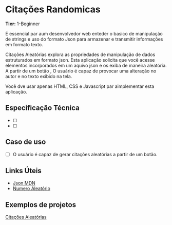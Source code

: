 # Citações Randomicas

**Tier:** 1-Beginner

É essencial par aum desenvolvedor web enteder o basico de manipulação de strings e uso do formato Json para armazenar e transmitir informações em formato texto. 

Citações Aleatórias explora as propriedades de manipulação de dados estruturados em formato json. Esta aplicação solicita que você acesse elementos incorporados em um aquivo json e os exiba de maneira aleatória. A partir de um botão , O usuário é capaz de provocar  uma alteração no autor e no texto exibido na tela. 

Você dve usar apenas HTML, CSS e Javascript par aimplementar esta aplicação.

## Especificação Técnica

-   [ ] 
-   [ ] 

## Caso de uso 

-   [ ] O usuário é capaz de gerar citações aleatórias a partir de um botão.

## Links Úteis

-   [Json MDN](https://developer.mozilla.org/pt-BR/docs/Aprender/JavaScript/Objetos/JSON)
-   [Numero Aleatório](https://developer.mozilla.org/pt-BR/docs/Web/JavaScript/Reference/Global_Objects/Math/random)

## Exemplos de projetos

[Citações Aleatórias](https://citacoes.in/citacoes/citacao-aleatoria/)
